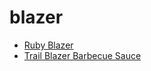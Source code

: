 # blazer

 * [Ruby Blazer](../index/r/ruby-blazer-200935.json)
 * [Trail Blazer Barbecue Sauce](../index/t/trail-blazer-barbecue-sauce.json)
